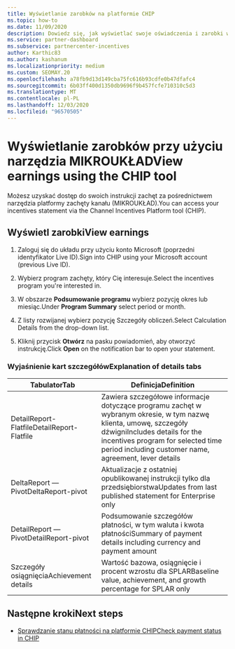 ```yaml
---
title: Wyświetlanie zarobków na platformie CHIP
ms.topic: how-to
ms.date: 11/09/2020
description: Dowiedz się, jak wyświetlać swoje oświadczenia i zarobki w narzędziu zachęty dla kanału.
ms.service: partner-dashboard
ms.subservice: partnercenter-incentives
author: Karthic83
ms.author: kashanum
ms.localizationpriority: medium
ms.custom: SEOMAY.20
ms.openlocfilehash: a78fb9d13d149cba75fc616b93cdfe0b47dfafc4
ms.sourcegitcommit: 6b03ff400d1350db9696f9b457fcfe710310c5d3
ms.translationtype: MT
ms.contentlocale: pl-PL
ms.lasthandoff: 12/03/2020
ms.locfileid: "96570505"
---
```

# <a name="view-earnings-using-the-chip-tool"></a><span data-ttu-id="e18a5-103">Wyświetlanie zarobków przy użyciu narzędzia MIKROUKŁAD</span><span class="sxs-lookup"><span data-stu-id="e18a5-103">View earnings using the CHIP tool</span></span>

<span data-ttu-id="e18a5-104">Możesz uzyskać dostęp do swoich instrukcji zachęt za pośrednictwem narzędzia platformy zachęty kanału (MIKROUKŁAD).</span><span class="sxs-lookup"><span data-stu-id="e18a5-104">You can access your incentives statement via the Channel Incentives Platform tool (CHIP).</span></span>

## <a name="view-earnings"></a><span data-ttu-id="e18a5-105">Wyświetl zarobki</span><span class="sxs-lookup"><span data-stu-id="e18a5-105">View earnings</span></span>

1. <span data-ttu-id="e18a5-106">Zaloguj się do układu przy użyciu konto Microsoft (poprzedni identyfikator Live ID).</span><span class="sxs-lookup"><span data-stu-id="e18a5-106">Sign into CHIP using your Microsoft account (previous Live ID).</span></span>

2. <span data-ttu-id="e18a5-107">Wybierz program zachęty, który Cię interesuje.</span><span class="sxs-lookup"><span data-stu-id="e18a5-107">Select the incentives program you're interested in.</span></span>

3. <span data-ttu-id="e18a5-108">W obszarze **Podsumowanie programu** wybierz pozycję okres lub miesiąc.</span><span class="sxs-lookup"><span data-stu-id="e18a5-108">Under **Program Summary** select period or month.</span></span> 
1. <span data-ttu-id="e18a5-109">Z listy rozwijanej wybierz pozycję Szczegóły obliczeń.</span><span class="sxs-lookup"><span data-stu-id="e18a5-109">Select Calculation Details from the drop-down list.</span></span>
1.  <span data-ttu-id="e18a5-110">Kliknij przycisk **Otwórz** na pasku powiadomień, aby otworzyć instrukcję.</span><span class="sxs-lookup"><span data-stu-id="e18a5-110">Click **Open** on the notification bar  to open your statement.</span></span>

### <a name="explanation-of-details-tabs"></a><span data-ttu-id="e18a5-111">Wyjaśnienie kart szczegółów</span><span class="sxs-lookup"><span data-stu-id="e18a5-111">Explanation of details tabs</span></span>

|<span data-ttu-id="e18a5-112">**Tabulator**</span><span class="sxs-lookup"><span data-stu-id="e18a5-112">**Tab**</span></span>|<span data-ttu-id="e18a5-113">**Definicja**</span><span class="sxs-lookup"><span data-stu-id="e18a5-113">**Definition**</span></span>|
|-------------|--------------------------|
|<span data-ttu-id="e18a5-114">DetailReport-Flatfile</span><span class="sxs-lookup"><span data-stu-id="e18a5-114">DetailReport-Flatfile</span></span>|<span data-ttu-id="e18a5-115">Zawiera szczegółowe informacje dotyczące programu zachęt w wybranym okresie, w tym nazwę klienta, umowę, szczegóły dźwigni</span><span class="sxs-lookup"><span data-stu-id="e18a5-115">Includes details for the incentives program for selected time period including customer name, agreement, lever details</span></span>|
|<span data-ttu-id="e18a5-116">DeltaReport — Pivot</span><span class="sxs-lookup"><span data-stu-id="e18a5-116">DeltaReport-pivot</span></span>|<span data-ttu-id="e18a5-117">Aktualizacje z ostatniej opublikowanej instrukcji tylko dla przedsiębiorstwa</span><span class="sxs-lookup"><span data-stu-id="e18a5-117">Updates from last published statement for Enterprise only</span></span>|
|<span data-ttu-id="e18a5-118">DetailReport — Pivot</span><span class="sxs-lookup"><span data-stu-id="e18a5-118">DetailReport-pivot</span></span>|<span data-ttu-id="e18a5-119">Podsumowanie szczegółów płatności, w tym waluta i kwota płatności</span><span class="sxs-lookup"><span data-stu-id="e18a5-119">Summary of payment details including currency and payment amount</span></span>|
|<span data-ttu-id="e18a5-120">Szczegóły osiągnięcia</span><span class="sxs-lookup"><span data-stu-id="e18a5-120">Achievement details</span></span>|<span data-ttu-id="e18a5-121">Wartość bazowa, osiągnięcie i procent wzrostu dla SPLAR</span><span class="sxs-lookup"><span data-stu-id="e18a5-121">Baseline value, achievement, and growth percentage for SPLAR only</span></span>|

## <a name="next-steps"></a><span data-ttu-id="e18a5-122">Następne kroki</span><span class="sxs-lookup"><span data-stu-id="e18a5-122">Next steps</span></span>

- [<span data-ttu-id="e18a5-123">Sprawdzanie stanu płatności na platformie CHIP</span><span class="sxs-lookup"><span data-stu-id="e18a5-123">Check payment status in CHIP</span></span>](chip-payment-status.md)